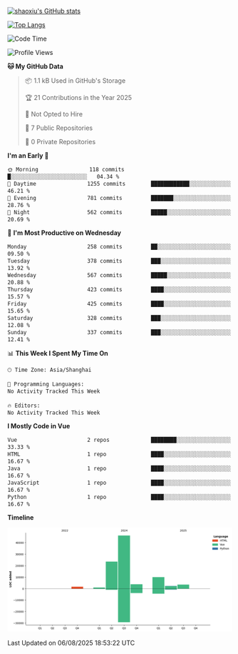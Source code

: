 [![shaoxiu's GitHub stats](https://github-readme-stats.vercel.app/api?username=shaoxiu&count_private=true&show_icons=true)](https://github.com/anuraghazra/github-readme-stats)

[![Top Langs](https://github-readme-stats.vercel.app/api/top-langs/?username=shaoxiu&layout=compact)](https://github.com/anuraghazra/github-readme-stats)


<!--START_SECTION:waka-->
![Code Time](http://img.shields.io/badge/Code%20Time-184%20hrs%204%20mins-blue)

![Profile Views](http://img.shields.io/badge/Profile%20Views-0-blue)

**🐱 My GitHub Data** 

> 📦 1.1 kB Used in GitHub's Storage 
 > 
> 🏆 21 Contributions in the Year 2025
 > 
> 🚫 Not Opted to Hire
 > 
> 📜 7 Public Repositories 
 > 
> 🔑 0 Private Repositories 
 > 
**I'm an Early 🐤** 

```text
🌞 Morning                118 commits         █░░░░░░░░░░░░░░░░░░░░░░░░   04.34 % 
🌆 Daytime                1255 commits        ████████████░░░░░░░░░░░░░   46.21 % 
🌃 Evening                781 commits         ███████░░░░░░░░░░░░░░░░░░   28.76 % 
🌙 Night                  562 commits         █████░░░░░░░░░░░░░░░░░░░░   20.69 % 
```
📅 **I'm Most Productive on Wednesday** 

```text
Monday                   258 commits         ██░░░░░░░░░░░░░░░░░░░░░░░   09.50 % 
Tuesday                  378 commits         ███░░░░░░░░░░░░░░░░░░░░░░   13.92 % 
Wednesday                567 commits         █████░░░░░░░░░░░░░░░░░░░░   20.88 % 
Thursday                 423 commits         ████░░░░░░░░░░░░░░░░░░░░░   15.57 % 
Friday                   425 commits         ████░░░░░░░░░░░░░░░░░░░░░   15.65 % 
Saturday                 328 commits         ███░░░░░░░░░░░░░░░░░░░░░░   12.08 % 
Sunday                   337 commits         ███░░░░░░░░░░░░░░░░░░░░░░   12.41 % 
```


📊 **This Week I Spent My Time On** 

```text
🕑︎ Time Zone: Asia/Shanghai

💬 Programming Languages: 
No Activity Tracked This Week

🔥 Editors: 
No Activity Tracked This Week
```

**I Mostly Code in Vue** 

```text
Vue                      2 repos             ████████░░░░░░░░░░░░░░░░░   33.33 % 
HTML                     1 repo              ████░░░░░░░░░░░░░░░░░░░░░   16.67 % 
Java                     1 repo              ████░░░░░░░░░░░░░░░░░░░░░   16.67 % 
JavaScript               1 repo              ████░░░░░░░░░░░░░░░░░░░░░   16.67 % 
Python                   1 repo              ████░░░░░░░░░░░░░░░░░░░░░   16.67 % 
```



**Timeline**

![Lines of Code chart](https://raw.githubusercontent.com/shaoxiu/shaoxiu/main/assets/bar_graph.png)


 Last Updated on 06/08/2025 18:53:22 UTC
<!--END_SECTION:waka-->
